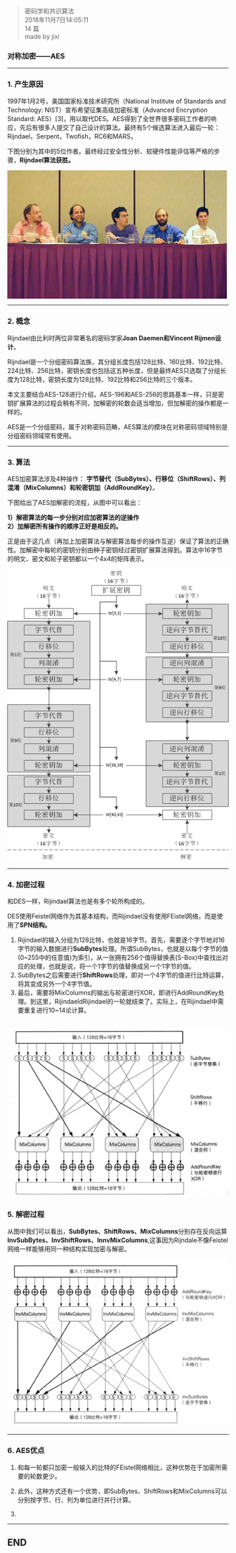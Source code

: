 > 密码学和共识算法  
> 2018年11月7日14:05:11       
> 14 篇  
> made by jixi
### 对称加密——AES

----------


### 1. 产生原因
1997年1月2号，美国国家标准技术研究所（National Institute of Standards and Technology: NIST）宣布希望征集高级加密标准（Advanced Encryption Standard: AES）[3]，用以取代DES。AES得到了全世界很多密码工作者的响应，先后有很多人提交了自己设计的算法。最终有5个候选算法进入最后一轮：Rijndael，Serpent，Twofish，RC6和MARS，

下图分别为其中的5位作者。最终经过安全性分析、软硬件性能评估等严格的步骤，**Rijndael算法获胜。**

<img src="https://www.github.com/jixiyu/images3/raw/master/小书匠/1541573223422.png" width="500" hegiht="400" align="center" /> 


----------

### 2. 概念
Rijndael由比利时两位非常著名的密码学家**Joan Daemen和Vincent Rijmen设计**。

Rijndael是一个分组密码算法族，其分组长度包括128比特、160比特、192比特、224比特、256比特，密钥长度也包括这五种长度，但是最终AES只选取了分组长度为128比特，密钥长度为128比特、192比特和256比特的三个版本。 

本文主要结合AES-128进行介绍，AES-196和AES-256的思路基本一样，只是密钥扩展算法的过程会稍有不同，加解密的轮数会适当增加，但加解密的操作都是一样的。

AES是一个分组密码，属于对称密码范畴，AES算法的模块在对称密码领域特别是分组密码领域常有使用。

  
----------
### 3. 算法
AES加密算法涉及4种操作：
**字节替代（SubBytes）、行移位（ShiftRows）、列混淆（MixColumns）和轮密钥加（AddRoundKey）**。

下图给出了AES加解密的流程，从图中可以看出：

**1）解密算法的每一步分别对应加密算法的逆操作  
2）加解密所有操作的顺序正好是相反的。**

正是由于这几点（再加上加密算法与解密算法每步的操作互逆）保证了算法的正确性。加解密中每轮的密钥分别由种子密钥经过密钥扩展算法得到。算法中16字节的明文、密文和轮子密钥都以一个4x4的矩阵表示。

![enter description here](https://www.github.com/jixiyu/images3/raw/master/小书匠/1541574439881.png)

----------

### 4. 加密过程

和DES一样，Rijindael算法也是有多个轮所构成的。

DES使用Feistel网络作为其基本结构，而Rijindael没有使用FEistel网络，而是使用了**SPN结构。**

1. Rijindael的输入分组为128比特，也就是16字节。首先，需要逐个字节地对16字节的输入数据进行**SubBytes**处理。所谓SubBytes，也就是以每个字节的值(0~255中的任意值)为索引，从一张拥有256个值得替换表(S-Box)中查找出对应的处理，也就是说，将一个1字节的值替换成另一个1字节的值。
2. SubBytes之后需要进行**ShiftRows**处理，即对一个4字节的值进行比特运算，将其变成另外一个4字节值。
3. 最后，需要将MixColumns的输出与轮密进行XOR，即进行AddRoundKey处理。到这里，RijindaeldRijindael的一轮就结束了。实际上，在Rijindael中需要重复进行10~14论计算。



![enter description here](https://www.github.com/jixiyu/images3/raw/master/小书匠/1541574806070.png)
----------

### 5. 解密过程
从图中我们可以看出，**SubBytes、ShiftRows、MixColumns**分别存在反向运算**InvSubBytes、InvShiftRows、InnvMixColumns**,这事因为Rijndale不像Feistel网络一样能够用同一种结构实现加密与解密。

![enter description here](https://www.github.com/jixiyu/images3/raw/master/小书匠/1541574764414.png)


----------


### 6. AES优点

1. 和每一轮都只加密一般输入的比特的FEistel网络相比，这种优势在于加密所需要的轮数更少。

2. 此外，这种方式还有一个优势，即SubBytes、ShiftRows和MixColumns可以分别按字节、行、列为单位进行并行计算。
3. 
----------
## END

